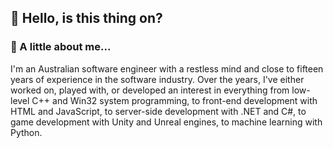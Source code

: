 ## 🎤 Hello, is this thing on?

### 👋 A little about me...

I'm an Australian software engineer with a restless mind and close to fifteen years of experience in the software industry. Over the years, I've either worked on, played with, or developed an interest in everything from low-level C++ and Win32 system programming, to front-end development with HTML and JavaScript, to server-side development with .NET and C#, to game development with Unity and Unreal engines, to machine learning with Python.

<!--
**yottaawesome/yottaawesome** is a ✨ _special_ ✨ repository because its `README.md` (this file) appears on your GitHub profile.

Here are some ideas to get you started:

- 🔭 I’m currently working on ...
- 🌱 I’m currently learning ...
- 👯 I’m looking to collaborate on ...
- 🤔 I’m looking for help with ...
- 💬 Ask me about ...
- 📫 How to reach me: ...
- 😄 Pronouns: ...
- ⚡ Fun fact: ...
-->

<!-- ![](https://komarev.com/ghpvc/?username=yottaawesome) -->

